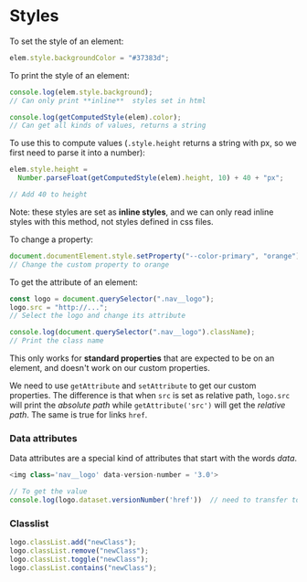 # Styles

To set the style of an element:

```javascript
elem.style.backgroundColor = "#37383d";
```

To print the style of an element:

```javascript
console.log(elem.style.background);
// Can only print **inline**  styles set in html

console.log(getComputedStyle(elem).color);
// Can get all kinds of values, returns a string
```

To use this to compute values (`.style.height` returns a string with px, so we first need to parse it into a number):

```javascript
elem.style.height =
  Number.parseFloat(getComputedStyle(elem).height, 10) + 40 + "px";

// Add 40 to height
```

Note: these styles are set as **inline styles**, and we can only read inline styles with this method, not styles defined in css files.

To change a property:

```javascript
document.documentElement.style.setProperty("--color-primary", "orange");
// Change the custom property to orange
```

To get the attribute of an element:

```javascript
const logo = document.querySelector(".nav__logo");
logo.src = "http://...";
// Select the logo and change its attribute

console.log(document.querySelector(".nav__logo").className);
// Print the class name
```

This only works for **standard properties** that are expected to be on an element, and doesn't work on our custom properties.

We need to use `getAttribute` and `setAttribute` to get our custom properties. The difference is that when `src` is set as relative path, `logo.src` will print the _absolute path_ while `getAttribute('src')` will get the _relative path_. The same is true for links `href`.

### Data attributes

Data attributes are a special kind of attributes that start with the words _data_.

```javascript
<img class='nav__logo' data-version-number = '3.0'>

// To get the value
console.log(logo.dataset.versionNumber('href'))  // need to transfer to camelcase
```

### Classlist

```javascript
logo.classList.add("newClass");
logo.classList.remove("newClass");
logo.classList.toggle("newClass");
logo.classList.contains("newClass");
```
